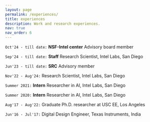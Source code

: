 ```yaml
---
layout: page
permalink: /experiences/
title: experiences
description: Work and research experiences.
nav: true
nav_order: 6
---
```


`Oct'24 - till date:` **NSF-Intel center** Advisory board member

`Sep'24 - till date:` **Staff** Research Scientist, Intel Labs, San Diego

`Jun'23 - till date:` **SRC** Advisory member

`Nov'22 - Aug'24:` Research Scientist, Intel Labs, San Diego

`Summer 2021:` **Intern** Researcher in AI, Intel Labs, San Diego 

`Summer 2020:` **Intern** Researcher in AI, Intel Labs, San Diego 

`Aug'17 - Aug'22:` Graduate Ph.D. researcher at USC EE, Los Angeles

`Jun'16 - Jul'17:` Digital Design Engineer, Texas Instruments, India
